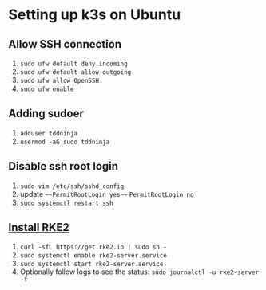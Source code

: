 # Setting up k3s on Ubuntu

## Allow SSH connection
1. `sudo ufw default deny incoming`
2. `sudo ufw default allow outgoing`
3. `sudo ufw allow OpenSSH`
4. `sudo ufw enable`

## Adding sudoer
1. `adduser tddninja`
2. `usermod -aG sudo tddninja`

## Disable ssh root login
1. `sudo vim /etc/ssh/sshd_config`
2. update `~~PermitRootLogin yes~~` `PermitRootLogin no`
3. `sudo systemctl restart ssh`

## [Install RKE2](https://docs.rke2.io/install/quickstart)
1. `curl -sfL https://get.rke2.io | sudo sh -`
2. `sudo systemctl enable rke2-server.service`
3. `sudo systemctl start rke2-server.service`
4. Optionally follow logs to see the status: `sudo journalctl -u rke2-server -f`
